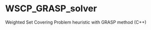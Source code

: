 WSCP_GRASP_solver
=================

Weighted Set Covering Problem heuristic with GRASP method (C++)